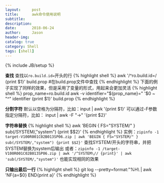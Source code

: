```yaml
---
layout:     post
title:      awk命令使用说明
subtitle:  
description:
date:       2018-06-24
author:     Jason
header-img:
catalog: true
category: Shell
tags: [shell]
---
```

{% include JB/setup %}

**查找**
查找以`ro.build.id=`开头的行
{% highlight shell %}
awk '/^ro.build.id=/ {print $1}' build.prop   #在build.prop文件中查找
{% endhighlight %}
下面的例子实现了同样的效果，但是采用了变量的形式，用起来会更加灵活
{% highlight shell %}
prop_name=ro.build.id
awk -v identifier="${prop_name}=" '$0 ~ "^" identifier {print $1}' build.prop
{% endhighlight %}

**分割字符**
默认以空格为分隔符，比如：input | awk '{print $1}'
可以通过-F参数指定分隔符，比如： input | awk -F "->" '{print $2}'

**字符串替换**
{% highlight shell %}
awk 'BEGIN { FS="SYSTEM/" } sub(/SYSTEM/,"system") {print $$2}'
{% endhighlight %}
实例：`zipinfo -1 target-V100R001C02B013SP06.zip | awk 'BEGIN { FS="SYSTEM/" } sub(/SYSTEM/,"system") {print $$2}'`
查找SYSTEM/开头的字符串，并把SYSTEM替换为system后输出
或者：`zipinfo -1 /target-V100R001C02B013SP06.zip | awk '/^SYSTEM\// {print}' | awk 'sub(/SYSTEM/,"system")'`
也能实现相同的效果

**只输出最后一行**
{% highlight shell %}
git log --pretty=format:"%H\ | awk 'NF{a=$0} END{print a}'
{% endhighlight %}
